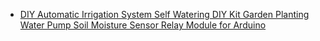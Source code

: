 - [DIY Automatic Irrigation System Self Watering DIY Kit Garden Planting Water Pump Soil Moisture Sensor Relay Module for Arduino](https://www.aliexpress.us/item/3256807940128626.html)
